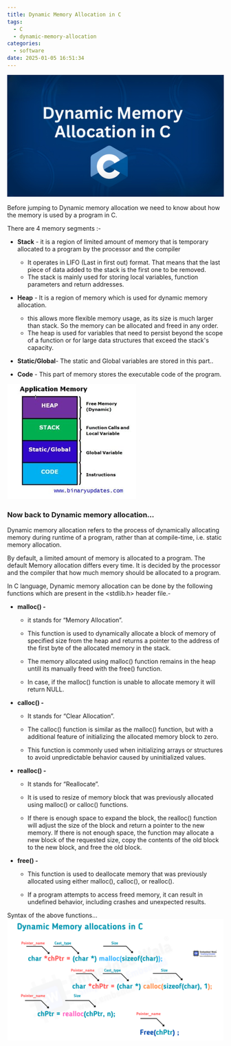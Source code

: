 ```yaml
---
title: Dynamic Memory Allocation in C
tags:
  - C
  - dynamic-memory-allocation
categories:
  - software
date: 2025-01-05 16:51:34
---
```



![cover pic](../images/dynamic-memory-allocation-in-c/coverpage.jpeg)

Before jumping to Dynamic memory allocation we need to know about how the memory is used by a program in C.

There are 4 memory segments :-
- **Stack** - it is a region of limited amount of memory that is temporary allocated to a program by the processor and the compiler
    + It operates in LIFO (Last in first out) format. That means that the last piece of data added to the stack is the first one to be removed.
    + The stack is mainly used for storing local variables, function parameters and return addresses.

- **Heap** - It is a region of memory which is used for dynamic memory allocation.
    + this allows more flexible memory usage, as its size is much larger than stack. So the memory can be allocated and freed in any order.
    + The heap is used for variables that need to persist beyond the scope of a function or for large data structures that exceed the stack's capacity.

- **Static/Global**- The static and Global variables are stored in this part..

- **Code** - This part of memory stores the executable code of the program.


![Application memory](../images/dynamic-memory-allocation-in-c/image2.jpeg)

### Now back to Dynamic memory allocation…

Dynamic memory allocation refers to the process of dynamically allocating memory during runtime of a program, rather than at compile-time, i.e. static memory allocation.

By default, a limited amount of memory is allocated to a program. The default Memory allocation differs every time. It is decided by the processor and the compiler that how much memory should be allocated to a program.

In C language, Dynamic memory allocation can be done by the following functions which are present in the <stdlib.h> header file.-


- **malloc() -**

    + it stands for “Memory Allocation”.

    + This function is used to dynamically allocate a block of memory of specified size from the heap and returns a pointer to the address of the first byte of the allocated memory in the stack.

    + The memory allocated using malloc() function remains in the heap untill its manually freed with the free() function.

    + In case, if the malloc() function is unable to allocate memory it will return NULL.



- **calloc() -** 

    + It stands for “Clear Allocation”.

    + The calloc() function is similar as the malloc() function, but with a additional feature of initializing the allocated memory block to zero.

    + This function is commonly used when initializing arrays or structures to avoid unpredictable behavior caused by uninitialized values.


- **realloc() -**

    + It stands for “Reallocate”.

    + It is used to resize of memory block that was previously allocated using malloc() or calloc() functions.

    + If there is enough space to expand the block, the realloc() function will adjust the size of the block and return a pointer to the new memory. If there is not enough space, the function may allocate a new block of the requested size, copy the contents of the old block to the new block, and free the old block.

- **free() -**

    + This function is used to deallocate memory that was previously allocated using either malloc(), calloc(), or realloc().

    + If a program attempts to access freed memory, it can result in undefined behavior, including crashes and unexpected results.

Syntax of the above functions…
![functions syntax](../images/dynamic-memory-allocation-in-c/image.png)